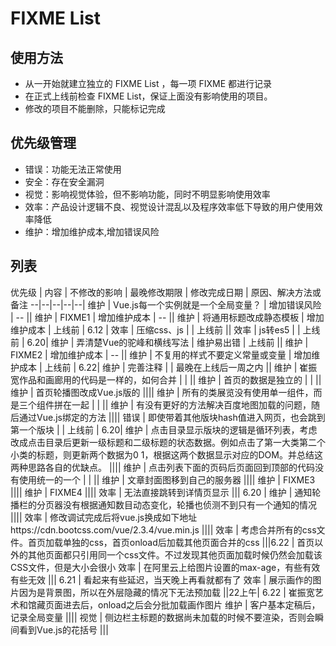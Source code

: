 # FIXME List

## 使用方法
 * 从一开始就建立独立的 FIXME List ，每一项 FIXME 都进行记录
 * 在正式上线前检查 FIXME List，保证上面没有影响使用的项目。
 * 修改的项目不能删除，只能标记完成


## 优先级管理
* 错误：功能无法正常使用
* 安全：存在安全漏洞
* 视觉：影响视觉体验，但不影响功能，同时不明显影响使用效率
* 效率：产品设计逻辑不良、视觉设计混乱以及程序效率低下导致的用户使用效率降低
* 维护：增加维护成本,增加错误风险

## 列表
优先级 | 内容 | 不修改的影响 | 最晚修改期限 | 修改完成日期 | 原因、解决方法或备注
--|--|--|--|--|
维护 | Vue.js每一个实例就是一个全局变量？ | 增加错误风险 | -- ||
维护 | FIXME1 | 增加维护成本 | -- ||
维护 | 将通用标题改成静态模板 | 增加维护成本 | 上线前 | 6.12 |
效率 | 压缩css、js | | 上线前 ||
效率 | js转es5 | | 上线前 | 6.20|
维护 | 弄清楚Vue的驼峰和横线写法 | 维护易出错 | 上线前 ||
维护 | FIXME2 | 增加维护成本 | -- ||
维护 | 不复用的样式不要定义常量或变量 | 增加维护成本 | 上线前 | 6.22|
维护 | 完善注释 | | 最晚在上线后一周之内 ||
维护 | 崔振宽作品和画廊用的代码是一样的，如何合并 | | ||
维护 | 首页的数据是独立的 | | ||
维护 | 首页轮播图改成Vue.js版的 ||||
维护 | 所有的类展览没有使用单一组件，而是三个组件拼在一起 | | ||
维护 | 有没有更好的方法解决百度地图加载的问题，随后通过Vue.js绑定的方法 ||||
错误 | 即使带着其他版块hash值进入网页，也会跳到第一个版块 | | 上线前 | 6.20|
维护 | 点击目录显示版块的逻辑是循环列表，考虑改成点击目录后更新一级标题和二级标题的状态数据。例如点击了第一大类第二个小类的标题，则更新两个数据为0 1，根据这两个数据显示对应的DOM。并总结这两种思路各自的优缺点。 ||||
维护 | 点击列表下面的页码后页面回到顶部的代码没有使用统一的一个 | | ||
维护 | 文章封面图移到自己的服务器 ||||
维护 | FIXME3 ||||
维护 | FIXME4 ||||
效率 | 无法直接跳转到详情页显示 ||| 6.20 |
维护 | 通知轮播栏的分页器没有根据通知数目动态变化，轮播也侦测不到只有一个通知的情况 ||||
效率 | 修改调试完成后将vue.js换成如下地址https://cdn.bootcss.com/vue/2.3.4/vue.min.js ||||
效率 | 考虑合并所有的css文件。首页加载单独的css，首页onload后加载其他页面合并的css |||6.22 | 首页以外的其他页面都只引用同一个css文件。不过发现其他页面加载时候仍然会加载该CSS文件，但是大小会很小
效率 | 在阿里云上给图片设置的max-age，有些有效有些无效 ||| 6.21 | 看起来有些延迟，当天晚上再看就都有了
效率 | 展示画作的图片因为是背景图，所以在外层隐藏的情况下无法预加载 ||22上午| 6.22 | 崔振宽艺术和馆藏页面进去后，onload之后会分批加载画作图片
维护 | 客户基本定稿后，记录全局变量 ||||
视觉 | 侧边栏主标题的数据尚未加载的时候不要渲染，否则会瞬间看到Vue.js的花括号 |||
